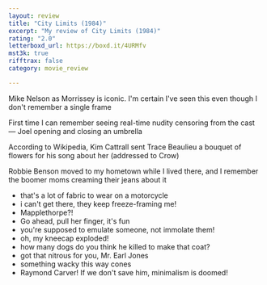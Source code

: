 ```yaml
---
layout: review
title: "City Limits (1984)"
excerpt: "My review of City Limits (1984)"
rating: "2.0"
letterboxd_url: https://boxd.it/4URMfv
mst3k: true
rifftrax: false
category: movie_review

---
```


Mike Nelson as Morrissey is iconic. I'm certain I've seen this even though I don't remember a single frame

First time I can remember seeing real-time nudity censoring from the cast — Joel opening and closing an umbrella

According to Wikipedia, Kim Cattrall sent Trace Beaulieu a bouquet of flowers for his song about her (addressed to Crow)

Robbie Benson moved to my hometown while I lived there, and I remember the boomer moms creaming their jeans about it

* that's a lot of fabric to wear on a motorcycle 
* i can't get there, they keep freeze-framing me!
* Mapplethorpe?!
* Go ahead, pull her finger, it's fun
* you're supposed to emulate someone, not immolate them!
* oh, my kneecap exploded!
* how many dogs do you think he killed to make that coat?
* got that nitrous for you, Mr. Earl Jones
* something wacky this way cones
* Raymond Carver! If we don't save him, minimalism is doomed!
